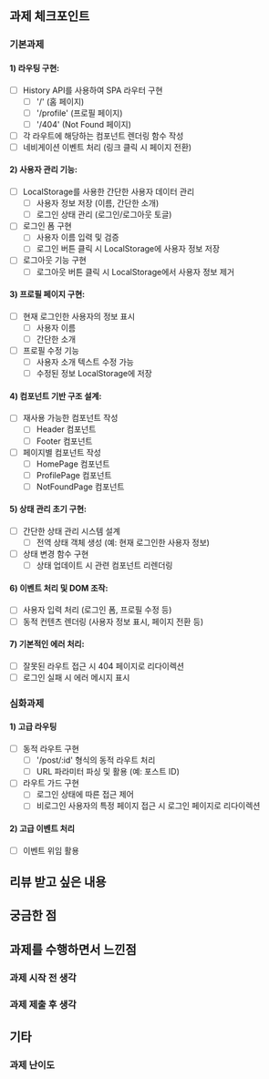 ## 과제 체크포인트

### 기본과제

#### 1) 라우팅 구현:
- [ ] History API를 사용하여 SPA 라우터 구현
  - [ ] '/' (홈 페이지)
  - [ ] '/profile' (프로필 페이지)
  - [ ] '/404' (Not Found 페이지)
- [ ] 각 라우트에 해당하는 컴포넌트 렌더링 함수 작성
- [ ] 네비게이션 이벤트 처리 (링크 클릭 시 페이지 전환)

#### 2) 사용자 관리 기능:
- [ ] LocalStorage를 사용한 간단한 사용자 데이터 관리
  - [ ] 사용자 정보 저장 (이름, 간단한 소개)
  - [ ] 로그인 상태 관리 (로그인/로그아웃 토글)
- [ ] 로그인 폼 구현
  - [ ] 사용자 이름 입력 및 검증
  - [ ] 로그인 버튼 클릭 시 LocalStorage에 사용자 정보 저장
- [ ] 로그아웃 기능 구현
  - [ ] 로그아웃 버튼 클릭 시 LocalStorage에서 사용자 정보 제거

#### 3) 프로필 페이지 구현:
- [ ] 현재 로그인한 사용자의 정보 표시
  - [ ] 사용자 이름
  - [ ] 간단한 소개
- [ ] 프로필 수정 기능
  - [ ] 사용자 소개 텍스트 수정 가능
  - [ ] 수정된 정보 LocalStorage에 저장

#### 4) 컴포넌트 기반 구조 설계:
- [ ] 재사용 가능한 컴포넌트 작성
  - [ ] Header 컴포넌트
  - [ ] Footer 컴포넌트
- [ ] 페이지별 컴포넌트 작성
  - [ ] HomePage 컴포넌트
  - [ ] ProfilePage 컴포넌트
  - [ ] NotFoundPage 컴포넌트

#### 5) 상태 관리 초기 구현:
- [ ] 간단한 상태 관리 시스템 설계
  - [ ] 전역 상태 객체 생성 (예: 현재 로그인한 사용자 정보)
- [ ] 상태 변경 함수 구현
  - [ ] 상태 업데이트 시 관련 컴포넌트 리렌더링

#### 6) 이벤트 처리 및 DOM 조작:
- [ ] 사용자 입력 처리 (로그인 폼, 프로필 수정 등)
- [ ] 동적 컨텐츠 렌더링 (사용자 정보 표시, 페이지 전환 등)

#### 7) 기본적인 에러 처리:
- [ ] 잘못된 라우트 접근 시 404 페이지로 리다이렉션
- [ ] 로그인 실패 시 에러 메시지 표시

### 심화과제

#### 1) 고급 라우팅
- [ ] 동적 라우트 구현
  - [ ] '/post/:id' 형식의 동적 라우트 처리
  - [ ] URL 파라미터 파싱 및 활용 (예: 포스트 ID)
- [ ] 라우트 가드 구현
  - [ ] 로그인 상태에 따른 접근 제어
  - [ ] 비로그인 사용자의 특정 페이지 접근 시 로그인 페이지로 리다이렉션

#### 2) 고급 이벤트 처리

- [ ] 이벤트 위임 활용

## 리뷰 받고 싶은 내용

<!-- 리뷰 받고 싶은 내용을 남겨주세요 -->

## 궁금한 점

<!-- 궁금한 점이 있으면 남겨주세요 -->

## 과제를 수행하면서 느낀점

### 과제 시작 전 생각

<!-- 과제 시작 전에 느꼈던 것들을 자유롭게 남겨주세요 -->

### 과제 제출 후 생각

<!-- 과제를 하면서 느낀 점을 남겨주세요 -->

## 기타

### 과제 난이도

<!-- 본인이 느낀 과제 난이도를 5점 만점으로 표현해주세요 -->

